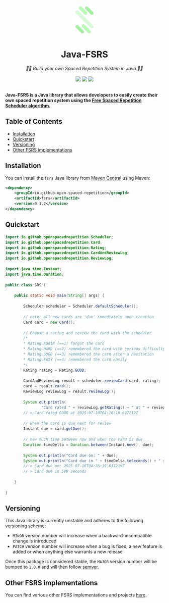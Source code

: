 <div align="center">
  <img src="https://raw.githubusercontent.com/open-spaced-repetition/java-fsrs/main/osr_logo.png" height="100" alt="Open Spaced Repetition logo"/>
</div>
<div align="center">

# Java-FSRS

</div>
<div align="center">
  <em>🧠🔄 Build your own Spaced Repetition System in Java 🧠🔄   </em>
</div>
<br />
<div align="center" style="text-decoration: none;">
    <a href="https://central.sonatype.com/artifact/io.github.open-spaced-repetition/fsrs"><img src="https://img.shields.io/maven-central/v/io.github.open-spaced-repetition/fsrs"></a>
    <a href="https://central.sonatype.com/artifact/io.github.open-spaced-repetition/fsrs"><img src="https://img.shields.io/badge/Java-17-blue.svg"></a>
    <a href="https://github.com/open-spaced-repetition/java-fsrs/blob/main/LICENSE" style="text-decoration: none;"><img src="https://img.shields.io/badge/License-MIT-brightgreen.svg"></a>
</div>
<br />

**Java-FSRS is a Java library that allows developers to easily create their own spaced repetition system using the <a href="https://github.com/open-spaced-repetition/free-spaced-repetition-scheduler">Free Spaced Repetition Scheduler algorithm</a>.**

## Table of Contents
- [Installation](#installation)
- [Quickstart](#quickstart)
- [Versioning](#versioning)
- [Other FSRS implementations](#other-fsrs-implementations)

## Installation
You can install the `fsrs` Java library from [Maven Central](https://central.sonatype.com/artifact/io.github.open-spaced-repetition/fsrs) using Maven:
```xml
<dependency>
    <groupId>io.github.open-spaced-repetition</groupId>
    <artifactId>fsrs</artifactId>
    <version>0.1.2</version>
</dependency>
```

## Quickstart

```java
import io.github.openspacedrepetition.Scheduler;
import io.github.openspacedrepetition.Card;
import io.github.openspacedrepetition.Rating;
import io.github.openspacedrepetition.CardAndReviewLog;
import io.github.openspacedrepetition.ReviewLog;

import java.time.Instant;
import java.time.Duration;

public class SRS {

    public static void main(String[] args) {

        Scheduler scheduler = Scheduler.defaultScheduler();

        // note: all new cards are 'due' immediately upon creation
        Card card = new Card();

        // Choose a rating and review the card with the scheduler
        /*
        * Rating.AGAIN (==1) forgot the card
        * Rating.HARD (==2) remembered the card with serious difficulty
        * Rating.GOOD (==3) remembered the card after a hesitation
        * Rating.EASY (==4) remembered the card easily
        */
        Rating rating = Rating.GOOD;

        CardAndReviewLog result = scheduler.reviewCard(card, rating);
        card = result.card();
        ReviewLog reviewLog = result.reviewLog();

        System.out.println(
                "Card rated " + reviewLog.getRating() + " at " + reviewLog.getReviewDateTime());
        // > Card rated GOOD at 2025-07-10T04:16:19.637219Z

        // when the card is due next for review
        Instant due = card.getDue();

        // how much time between now and when the card is due
        Duration timeDelta = Duration.between(Instant.now(), due);

        System.out.println("Card due on: " + due);
        System.out.println("Card due in " + timeDelta.toSeconds() + " seconds");
        // > Card due on: 2025-07-10T04:26:19.637219Z
        // > Card due in 599 seconds

    }

}
```

## Versioning

This Java library is currently unstable and adheres to the following versioning scheme:

- `MINOR` version number will increase when a backward-incompatible change is introduced
- `PATCH` version number will increase when a bug is fixed, a new feature is added or when anything else warrants a new release

Once this package is considered stable, the `MAJOR` version number will be bumped to `1.0.0` and will then follow [semver](https://semver.org/).

## Other FSRS implementations

You can find various other FSRS implementations and projects [here](https://github.com/orgs/open-spaced-repetition/repositories?q=fsrs+sort%3Astars).